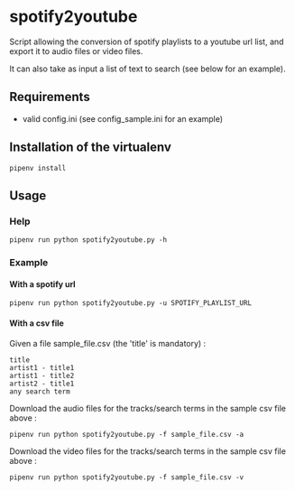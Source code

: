 # spotify2youtube

Script allowing the conversion of spotify playlists to a youtube url list, and export it to audio files or video files.

It can also take as input a list of text to search (see below for an example).


## Requirements

- valid config.ini (see config_sample.ini for an example)

## Installation of the virtualenv

```
pipenv install
```

## Usage

### Help

```
pipenv run python spotify2youtube.py -h
```

### Example

#### With a spotify url

```
pipenv run python spotify2youtube.py -u SPOTIFY_PLAYLIST_URL
```

#### With a csv file

Given a file sample_file.csv (the 'title' is mandatory) :

```
title
artist1 - title1
artist1 - title2
artist2 - title1
any search term
```

Download the audio files for the tracks/search terms in the sample csv file above :

```
pipenv run python spotify2youtube.py -f sample_file.csv -a
```

Download the video files for the tracks/search terms in the sample csv file above :

```
pipenv run python spotify2youtube.py -f sample_file.csv -v
```
